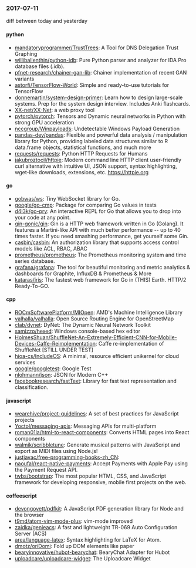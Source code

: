 ### 2017-07-11
diff between today and yesterday

#### python
* [mandatoryprogrammer/TrustTrees](https://github.com/mandatoryprogrammer/TrustTrees): A Tool for DNS Delegation Trust Graphing
* [williballenthin/python-idb](https://github.com/williballenthin/python-idb): Pure Python parser and analyzer for IDA Pro database files (.idb).
* [pfnet-research/chainer-gan-lib](https://github.com/pfnet-research/chainer-gan-lib): Chainer implementation of recent GAN variants
* [astorfi/TensorFlow-World](https://github.com/astorfi/TensorFlow-World):  Simple and ready-to-use tutorials for TensorFlow
* [donnemartin/system-design-primer](https://github.com/donnemartin/system-design-primer): Learn how to design large-scale systems. Prep for the system design interview. Includes Anki flashcards.
* [XX-net/XX-Net](https://github.com/XX-net/XX-Net): a web proxy tool
* [pytorch/pytorch](https://github.com/pytorch/pytorch): Tensors and Dynamic neural networks in Python with strong GPU acceleration
* [nccgroup/Winpayloads](https://github.com/nccgroup/Winpayloads): Undetectable Windows Payload Generation
* [pandas-dev/pandas](https://github.com/pandas-dev/pandas): Flexible and powerful data analysis / manipulation library for Python, providing labeled data structures similar to R data.frame objects, statistical functions, and much more
* [requests/requests](https://github.com/requests/requests): Python HTTP Requests for Humans 
* [jakubroztocil/httpie](https://github.com/jakubroztocil/httpie): Modern command line HTTP client  user-friendly curl alternative with intuitive UI, JSON support, syntax highlighting, wget-like downloads, extensions, etc. https://httpie.org

#### go
* [gobwas/ws](https://github.com/gobwas/ws): Tiny WebSocket library for Go.
* [google/go-cmp](https://github.com/google/go-cmp): Package for comparing Go values in tests
* [d4l3k/go-pry](https://github.com/d4l3k/go-pry): An interactive REPL for Go that allows you to drop into your code at any point.
* [gin-gonic/gin](https://github.com/gin-gonic/gin): Gin is a HTTP web framework written in Go (Golang). It features a Martini-like API with much better performance -- up to 40 times faster. If you need smashing performance, get yourself some Gin.
* [casbin/casbin](https://github.com/casbin/casbin): An authorization library that supports access control models like ACL, RBAC, ABAC
* [prometheus/prometheus](https://github.com/prometheus/prometheus): The Prometheus monitoring system and time series database.
* [grafana/grafana](https://github.com/grafana/grafana): The tool for beautiful monitoring and metric analytics & dashboards for Graphite, InfluxDB & Prometheus & More
* [kataras/iris](https://github.com/kataras/iris): The fastest web framework for Go in (THIS) Earth. HTTP/2 Ready-To-GO.

#### cpp
* [ROCmSoftwarePlatform/MIOpen](https://github.com/ROCmSoftwarePlatform/MIOpen): AMD's Machine Intelligence Library
* [valhalla/valhalla](https://github.com/valhalla/valhalla): Open Source Routing Engine for OpenStreetMap
* [clab/dynet](https://github.com/clab/dynet): DyNet: The Dynamic Neural Network Toolkit
* [samizzo/hexed](https://github.com/samizzo/hexed): Windows console-based hex editor
* [HolmesShuan/ShuffleNet-An-Extremely-Efficient-CNN-for-Mobile-Devices-Caffe-Reimplementation](https://github.com/HolmesShuan/ShuffleNet-An-Extremely-Efficient-CNN-for-Mobile-Devices-Caffe-Reimplementation): Caffe re-implementation of ShuffleNet [STILL UNDER TEST]
* [hioa-cs/IncludeOS](https://github.com/hioa-cs/IncludeOS): A minimal, resource efficient unikernel for cloud services
* [google/googletest](https://github.com/google/googletest): Google Test
* [nlohmann/json](https://github.com/nlohmann/json): JSON for Modern C++
* [facebookresearch/fastText](https://github.com/facebookresearch/fastText): Library for fast text representation and classification.

#### javascript
* [wearehive/project-guidelines](https://github.com/wearehive/project-guidelines): A set of best practices for JavaScript projects
* [Yoctol/messaging-apis](https://github.com/Yoctol/messaging-apis): Messaging APIs for multi-platform
* [roman01la/html-to-react-components](https://github.com/roman01la/html-to-react-components): Converts HTML pages into React components
* [walmik/scribbletune](https://github.com/walmik/scribbletune): Generate musical patterns with JavaScript and export as MIDI files using Node.js!
* [justjavac/free-programming-books-zh_CN](https://github.com/justjavac/free-programming-books-zh_CN):  
* [naoufal/react-native-payments](https://github.com/naoufal/react-native-payments): Accept Payments with Apple Pay using the Payment Request API.
* [twbs/bootstrap](https://github.com/twbs/bootstrap): The most popular HTML, CSS, and JavaScript framework for developing responsive, mobile first projects on the web.

#### coffeescript
* [devongovett/pdfkit](https://github.com/devongovett/pdfkit): A JavaScript PDF generation library for Node and the browser
* [t9md/atom-vim-mode-plus](https://github.com/t9md/atom-vim-mode-plus): vim-mode improved
* [zaidka/genieacs](https://github.com/zaidka/genieacs): A fast and lightweight TR-069 Auto Configuration Server (ACS)
* [area/language-latex](https://github.com/area/language-latex): Syntax highlighting for LaTeX for Atom.
* [dmotz/oriDomi](https://github.com/dmotz/oriDomi): Fold up DOM elements like paper
* [bearyinnovative/hubot-bearychat](https://github.com/bearyinnovative/hubot-bearychat): BearyChat Adapter for Hubot
* [uploadcare/uploadcare-widget](https://github.com/uploadcare/uploadcare-widget): The Uploadcare Widget
